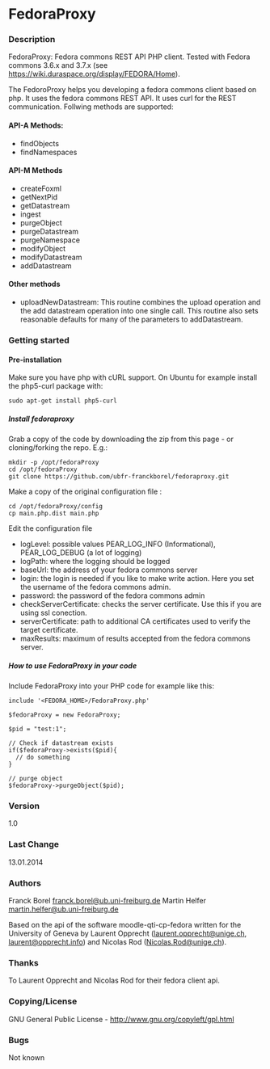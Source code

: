 FedoraProxy
===========

### Description
FedoraProxy: Fedora commons REST API PHP client. Tested with Fedora commons 3.6.x and 3.7.x (see https://wiki.duraspace.org/display/FEDORA/Home).

The FedoroProxy helps you developing a fedora commons client based on php. It uses the fedora commons REST API. It uses curl for the REST communication. Follwing methods are supported:

#### API-A Methods:

- findObjects
- findNamespaces

#### API-M Methods

- createFoxml
- getNextPid
- getDatastream
- ingest
- purgeObject
- purgeDatastream
- purgeNamespace
- modifyObject
- modifyDatastream
- addDatastream


#### Other methods 

- uploadNewDatastream: This routine combines the upload operation and the add datastream operation into one single call.
This routine also sets reasonable defaults for many of the parameters to addDatastream.


### Getting started

#### Pre-installation
Make sure you have php with cURL support. On Ubuntu for example install the php5-curl package with:
```
sudo apt-get install php5-curl
````
##### Install fedoraproxy
Grab a copy of the code by downloading the zip from this page - or cloning/forking the repo. E.g.:

```
mkdir -p /opt/fedoraProxy
cd /opt/fedoraProxy
git clone https://github.com/ubfr-franckborel/fedoraproxy.git
```

Make a copy of the original configuration file :
```
cd /opt/fedoraProxy/config
cp main.php.dist main.php
```

Edit the configuration file
+ logLevel: possible values PEAR_LOG_INFO (Informational), PEAR_LOG_DEBUG (a lot of logging)
+ logPath: where the logging should be logged
+ baseUrl: the address of your fedora commons server
+ login: the login is needed if you like to make write action. Here you set the username of the fedora commons admin.
+ password: the password of the fedora commons admin
+ checkServerCertificate: checks the server certificate. Use this if you are using ssl conection.
+ serverCertificate: path to additional CA certificates used to verify the target certificate.
+ maxResults: maximum of results accepted from the fedora commons server. 

##### How to use FedoraProxy in your code
Include FedoraProxy into your PHP code for example like this:

```
include '<FEDORA_HOME>/FedoraProxy.php'

$fedoraProxy = new FedoraProxy;

$pid = "test:1";

// Check if datastream exists
if($fedoraProxy->exists($pid){
  // do something
}

// purge object
$fedoraProxy->purgeObject($pid);
```

### Version
1.0

### Last Change 
13.01.2014

### Authors
Franck Borel <franck.borel@ub.uni-freiburg.de>
Martin Helfer <martin.helfer@ub.uni-freiburg.de>

Based on the api of the software moodle-qti-cp-fedora written for the
University of Geneva by Laurent Opprecht (<laurent.opprecht@unige.ch>, <laurent@opprecht.info>)
and Nicolas Rod (<Nicolas.Rod@unige.ch>).

### Thanks
To Laurent Opprecht and Nicolas Rod for their fedora client api.


### Copying/License
GNU General Public License - http://www.gnu.org/copyleft/gpl.html

### Bugs
Not known
